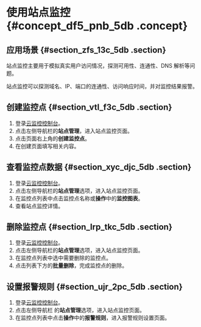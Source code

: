 # 使用站点监控 {#concept_df5_pnb_5db .concept}

## 应用场景 {#section_zfs_13c_5db .section}

站点监控主要用于模拟真实用户访问情况，探测可用性、连通性、DNS 解析等问题。

站点监控可以探测域名、IP、端口的连通性、访问响应时间，并对监控结果报警。

## 创建监控点 {#section_vtl_f3c_5db .section}

1.  登录[云监控控制台](https://cms.console.aliyun.com/#/cloud/ecs)。
2.  点击左侧导航栏的**站点管理**，进入站点监控页面。
3.  点击页面右上角的**创建监控点**。
4.  在创建页面填写相关内容。

## 查看监控点数据 {#section_xyc_djc_5db .section}

1.  登录[云监控控制台](https://cms.console.aliyun.com/?spm=a2c4g.11186623.2.6.cakFB4#/cloud/ecs)。
2.  点击左侧导航栏的**站点管理**选项，进入站点监控页面。
3.  在监控点列表中点击监控点名称或**操作**中的**监控图表**。
4.  查看站点监控详情。

## 删除监控点 {#section_lrp_tkc_5db .section}

1.  登录[云监控控制台](https://cms.console.aliyun.com/?spm=a2c4g.11186623.2.7.cakFB4#/cloud/ecs)。
2.  点击左侧导航栏的**站点管理**选项，进入站点监控页面。
3.  在监控点列表中选中需要删除的监控点。
4.  点击列表下方的**批量删除**，完成监控点的删除。

## 设置报警规则 {#section_ujr_2pc_5db .section}

1.  登录[云监控控制台](https://cms.console.aliyun.com/?spm=a2c4g.11186623.2.8.cakFB4#/cloud/ecs)。
2.  点击左侧导航栏 的**站点管理**选项，进入站点监控页面。
3.  在监控点列表中点击**操作**中的**报警规则**，进入报警规则设置页面。

